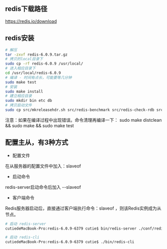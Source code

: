 ## redis下载路径

https://redis.io/download

## redis安装

```bash
# 解压
tar -zxvf redis-6.0.9.tar.gz
# 拷贝的local目录下
sudo cp -rf redis-6.0.9 /usr/local/
# 进入相应目录下
cd /usr/local/redis-6.0.9
# 编译 - 时间有点长，可能要等几分钟
sudo make test
# 安装
sudo make install
# 建立相应目录
sudo mkdir bin etc db
# 拷贝启动文件
sudo cp src/mkreleasehdr.sh src/redis-benchmark src/redis-check-rdb src/redis-cli src/redis-server bin/
```

注意：如果在编译过程中出现错误。命令清理再编译一下： sudo make distclean && sudo make && sudo make test

## 配置主从，有3种方式

- 配置文件

在从服务器的配置文件中加入：slaveof <masterip> <masterport>

- 启动命令

redis-server启动命令后加入 --slaveof <masterip> <masterport>

- 客户端命令

Redis服务器启动后，直接通过客户端执行命令：slaveof <masterip> <masterport>，则该Redis实例成为从节点。

```bash
# 启动 redis-server
cutiedeMacBook-Pro:redis-6.0.9-6379 cutie$ bin/redis-server ./conf/redis6379.conf

# 启动 redis-cli
cutiedeMacBook-Pro:redis-6.0.9-6379 cutie$ ./bin/redis-cli
```